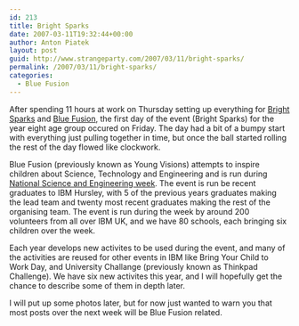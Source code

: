 ```yaml
---
id: 213
title: Bright Sparks
date: 2007-03-11T19:32:44+00:00
author: Anton Piatek
layout: post
guid: http://www.strangeparty.com/2007/03/11/bright-sparks/
permalink: /2007/03/11/bright-sparks/
categories:
  - Blue Fusion
---
```

After spending 11 hours at work on Thursday setting up everything for [Bright Sparks](http://www-05.ibm.com/employment/uk/hursleycommunity/bluefusion/bright_sparks.html) and [Blue Fusion](http://www-05.ibm.com/employment/uk/hursleycommunity/bluefusion/blue_fusion.html), the first day of the event (Bright Sparks) for the year eight age group occured on Friday. The day had a bit of a bumpy start with everything just pulling together in time, but once the ball started rolling the rest of the day flowed like clockwork.

Blue Fusion (previously known as Young Visions) attempts to inspire children about Science, Technology and Engineering and is run during [National Science and Engineering week](http://www.the-ba.net/the-ba/Events/NSEW/index.html). The event is run be recent graduates to IBM Hursley, with 5 of the previous years graduates making the lead team and twenty most recent graduates making the rest of the organising team. The event is run during the week by around 200 volunteers from all over IBM UK, and we have 80 schools, each bringing six children over the week.

Each year develops new activites to be used during the event, and many of the activities are reused for other events in IBM like Bring Your Child to Work Day, and University Challange (previously known as Thinkpad Challenge). We have six new activites this year, and I will hopefully get the chance to describe some of them in depth later.

I will put up some photos later, but for now just wanted to warn you that most posts over the next week will be Blue Fusion related.